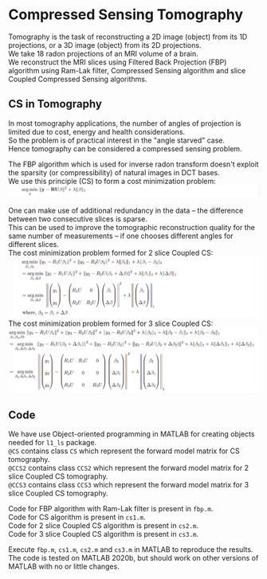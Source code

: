 # Compressed Sensing Tomography

Tomography is the task of reconstructing a 2D image (object) from its 1D projections, or a 3D image (object) from its 2D projections.  
We take 18 radon projections of an MRI volume of a brain.  
We reconstruct the MRI slices using Filtered Back Projection (FBP) algorithm using Ram-Lak filter, Compressed Sensing algorithm and slice Coupled Compressed Sensing algorithms.

## CS in Tomography

In most tomography applications, the number of angles of projection is limited due to cost, energy and health considerations.  
So the problem is of practical interest in the "angle starved" case.  
Hence tomography can be considered a compressed sensing problem.

The FBP algorithm which is used for inverse radon transform doesn't exploit the sparsity (or compressibility) of natural images in DCT bases.  
We use this principle (CS) to form a cost minimization problem:  
![](others/CS.png)

One can make use of additional redundancy in the data – the difference between two consecutive slices is sparse.  
This can be used to improve the tomographic reconstruction quality for the same number of measurements – if one chooses different angles for different slices.  
The cost minimization problem formed for 2 slice Coupled CS:  
![](others/CCS2.png)  
The cost minimization problem formed for 3 slice Coupled CS:  
![](others/CCS3.png)

## Code

We have use Object-oriented programming in MATLAB for creating objects needed for `l1_ls` package.  
`@CS` contains class `CS` which represent the forward model matrix for CS tomography.  
`@CCS2` contains class `CCS2` which represent the forward model matrix for 2 slice Coupled CS tomography.  
`@CCS3` contains class `CCS3` which represent the forward model matrix for 3 slice Coupled CS tomography.

Code for FBP algorithm with Ram-Lak filter is present in `fbp.m`.  
Code for CS algorithm is present in `cs1.m`.  
Code for 2 slice Coupled CS algorithm is present in `cs2.m`.  
Code for 3 slice Coupled CS algorithm is present in `cs3.m`.

Execute `fbp.m`, `cs1.m`, `cs2.m` and `cs3.m` in MATLAB to reproduce the results.  
The code is tested on MATLAB 2020b, but should work on other versions of MATLAB with no or little changes.
